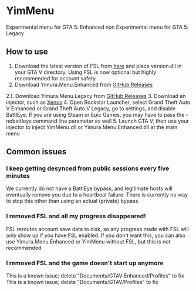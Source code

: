 # YimMenu

Experimental menu for GTA 5: Enhanced
non Experimental menu for GTA 5: Legacy

## How to use

1. Download the latest version of FSL from [here](https://www.unknowncheats.me/forum/grand-theft-auto-v/616977-fsl-local-gtao-saves.html) and place version.dll in your GTA V directory. Using FSL is now optional but highly recommended for account safety
2. Download Yimura.Menu.Enhanced from [GitHub Releases](https://github.com/CSY0N/YimMenu/releases/download/YimuraRelease/Yimura.Menu.Enhanced.dll)

2.1. Download Yimura.Menu.Legacy from [GitHub Releases](https://github.com/CSY0N/YimMenu/releases/download/YimuraLegacy/YimMenu.dll)
3. Download an injector, such as [Xenos](https://www.unknowncheats.me/forum/general-programming-and-reversing/124013-xenos-injector-v2-3-2-a.html)
4. Open Rockstar Launcher, select Grand Theft Auto V Enhanced or Grand Theft Auto V Legacy, go to settings, and disable BattlEye. If you are using Steam or Epic Games, you may have to pass the -nobattleye command line parameter as well
5. Launch GTA V, then use your injector to inject YimMenu.dll or Yimura.Menu.Enhanced.dll at the main menu

## Common issues

### I keep getting desynced from public sessions every five minutes

We currently do not have a BattlEye bypass, and legitimate hosts will eventually remove you due to a heartbeat failure. There is currently no way to stop this other than using an actual (private) bypass

### I removed FSL and all my progress disappeared!

FSL reroutes account save data to disk, so any progress made with FSL will only show up if you have FSL enabled. If you don't want this, you can also use Yimura.Menu.Enhanced or YimMenu without FSL, but this is not recommended

### I removed FSL and the game doesn't start up anymore

This is a known issue; delete "Documents/GTAV Enhanced/Profiles" to fix
This is a known issue; delete "Documents/GTAV/Profiles" to fix
